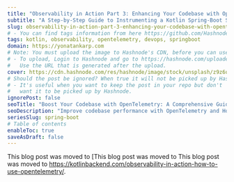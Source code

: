 ```yaml
---
title: "Observability in Action Part 3: Enhancing Your Codebase with OpenTelemetry"
subtitle: "A Step-by-Step Guide to Instrumenting a Kotlin Spring-Boot Service with OpenTelemetry"
slug: observability-in-action-part-3-enhancing-your-codebase-with-opentelemetry
# - You can find tags information from here https://github.com/Hashnode/support/blob/main/misc/tags.json
tags: kotlin, observability, opentelemetry, devops, springboot
domain: https://yonatankarp.com
# Note: You must upload the image to Hashnode's CDN, before you can use it here.
# - To upload, Login to Hashnode and go to https://hashnode.com/uploader
#   Use the URL that is generated after the upload.
cover: https://cdn.hashnode.com/res/hashnode/image/stock/unsplash/z9z6u1rn7sY/upload/64059cfb860d42a549748c2756ca7a5a.jpeg
# Should the post be ignored? When true it will not be picked up by Hashnode.
# - It's useful when you want to keep the post in your repo but don't
#   want it to be picked up by Hashnode.
ignorePost: false
seoTitle: "Boost Your Codebase with OpenTelemetry: A Comprehensive Guide"
seoDescription: "Improve codebase performance with OpenTelemetry and Honeycomb.io, boosting observability, monitoring, and insights for modern applications."
seriesSlug: spring-boot
# Table of contents
enableToc: true
saveAsDraft: false
---
```


This blog post was moved to [This blog post was moved to This blog post was moved to https://kotlinbackend.com/observability-in-action-how-to-use-opentelemetry/.
